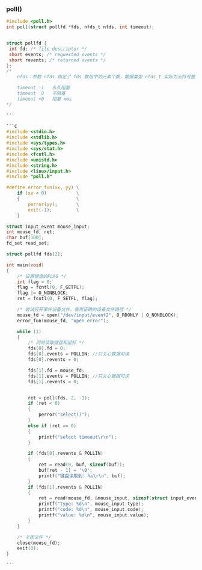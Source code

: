 ### poll()
```C
#include <poll.h>
int poll(struct pollfd *fds, nfds_t nfds, int timeout);


struct pollfd {
 int fd; /* file descriptor */
 short events; /* requested events */
 short revents; /* returned events */
};
/*
    nfds：参数 nfds 指定了 fds 数组中的元素个数，数据类型 nfds_t 实际为无符号整形

    timeout -1   永久阻塞
    timeout  0   不阻塞
    timeout >0   阻塞 xms
*/

‵‵‵

```C
#include <stdio.h>
#include <stdlib.h>
#include <sys/types.h>
#include <sys/stat.h>
#include <fcntl.h>
#include <unistd.h>
#include <string.h>
#include <linux/input.h>
#include "poll.h"

#define error_fun(xx, yy) \
    if (xx < 0)           \
    {                     \
        perror(yy);       \
        exit(-1);         \
    }

struct input_event mouse_input;
int mouse_fd, ret;
char buf[100];
fd_set read_set;

struct pollfd fds[2];

int main(void)
{
    /* 设置键盘的FLAG */
    int flag = 0;
    flag = fcntl(0, F_GETFL);
    flag |= O_NONBLOCK;
    ret = fcntl(0, F_SETFL, flag);

    /* 尝试打开事件设备文件，使用正确的设备文件路径 */
    mouse_fd = open("/dev/input/event2", O_RDONLY | O_NONBLOCK);
    error_fun(mouse_fd, "open error");

    while (1)
    {
        /* 同时读取键盘和鼠标 */
        fds[0].fd = 0;
        fds[0].events = POLLIN; //只关心数据可读
        fds[0].revents = 0;

        fds[1].fd = mouse_fd;
        fds[1].events = POLLIN; //只关心数据可读
        fds[1].revents = 0;


        ret = poll(fds, 2, -1);
        if (ret < 0)
        {
            perror("select()");
        }
        else if (ret == 0)
        {
            printf("select timeout\r\n");
        }

        if (fds[0].revents & POLLIN)
        {
            ret = read(0, buf, sizeof(buf));
            buf[ret - 1] = '\0';
            printf("键盘读取到: %s\r\n", buf);
        }
        if (fds[1].revents & POLLIN)
        {
            ret = read(mouse_fd, &mouse_input, sizeof(struct input_event));
            printf("type: %d\n", mouse_input.type);
            printf("code: %d\n", mouse_input.code);
            printf("value: %d\n", mouse_input.value);
        }
    }

    /* 关闭文件 */
    close(mouse_fd);
    exit(0);
}

‵‵‵


